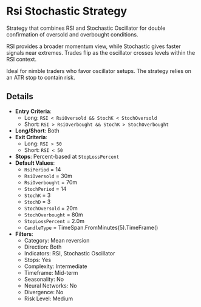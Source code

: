 # Rsi Stochastic Strategy

Strategy that combines RSI and Stochastic Oscillator for double confirmation of oversold and overbought conditions.

RSI provides a broader momentum view, while Stochastic gives faster signals near extremes. Trades flip as the oscillator crosses levels within the RSI context.

Ideal for nimble traders who favor oscillator setups. The strategy relies on an ATR stop to contain risk.

## Details

- **Entry Criteria**:
  - Long: `RSI < RsiOversold && StochK < StochOversold`
  - Short: `RSI > RsiOverbought && StochK > StochOverbought`
- **Long/Short**: Both
- **Exit Criteria**:
  - Long: `RSI > 50`
  - Short: `RSI < 50`
- **Stops**: Percent-based at `StopLossPercent`
- **Default Values**:
  - `RsiPeriod` = 14
  - `RsiOversold` = 30m
  - `RsiOverbought` = 70m
  - `StochPeriod` = 14
  - `StochK` = 3
  - `StochD` = 3
  - `StochOversold` = 20m
  - `StochOverbought` = 80m
  - `StopLossPercent` = 2.0m
  - `CandleType` = TimeSpan.FromMinutes(5).TimeFrame()
- **Filters**:
  - Category: Mean reversion
  - Direction: Both
  - Indicators: RSI, Stochastic Oscillator
  - Stops: Yes
  - Complexity: Intermediate
  - Timeframe: Mid-term
  - Seasonality: No
  - Neural Networks: No
  - Divergence: No
  - Risk Level: Medium
